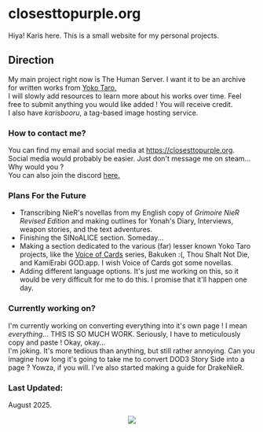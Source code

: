 # **closesttopurple.org**
Hiya! Karis here. This is a small website for my personal projects.

## Direction
My main project right now is The Human Server. I want it to be an archive for written works from <a href="https://en.wikipedia.org/wiki/Yoko_Taro">Yoko Taro.<a>\
I will slowly add resources to learn more about his works over time. Feel free to submit anything you would like added ! You will receive credit.\
I also have *karisbooru*, a tag-based image hosting service.

### How to contact me?
You can find my email and social media at https://closesttopurple.org. Social media would probably be easier. Just don't message me on steam... Why would you ?\
You can also join the discord <a href="https://discord.gg/UPgmp8mJu3"><u>here.</u></a>

### Plans For the Future
* Transcribing NieR's novellas from my English copy of <i>Grimoire NieR Revised Edition</i> and making outlines for Yonah's Diary, Interviews, weapon stories, and the text adventures.
* Finishing the SINoALICE section. Someday...
* Making a section dedicated to the various (far) lesser known Yoko Taro projects, like the <a href="https://en.wikipedia.org/wiki/Voice_of_Cards:_The_Isle_Dragon_Roars">Voice of Cards</a> series, Bakuken :(, Thou Shalt Not Die, and KamiErabi GOD.app. I wish Voice of Cards got some novellas.
* Adding different language options. It's just me working on this, so it would be very difficult for me to do this. I promise that it'll happen one day.

### Currently working on?
I'm currently working on converting everything into it's own page ! I mean <i>everything...</i> THIS IS SO MUCH WORK. Seriously, I have to meticulously copy and paste ! Okay, okay...\
I'm joking. It's more tedious than anything, but still rather annoying. Can you imagine how long it's going to take me to convert DOD3 Story Side into a page ? Yowza, if you will.
I've also started making a guide for DrakeNieR.
### Last Updated:
August 2025.

<div align="center">
  <img src="https://i.imgur.com/Y3aWg5k.jpeg">
</div>

